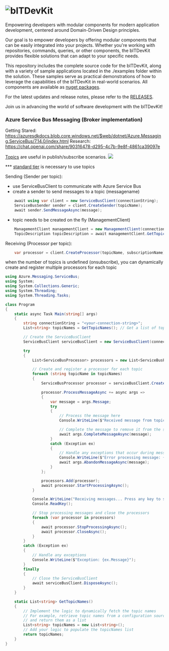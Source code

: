 ![bITDevKit](https://raw.githubusercontent.com/bridgingIT/bITdevKit/main/bITDevKit_Logo.png)
=====================================
Empowering developers with modular components for modern application development, centered around
Domain-Driven Design principles.

Our goal is to empower developers by offering modular components that can be easily integrated into
your projects. Whether you're working with repositories, commands, queries, or other components, the
bITDevKit provides flexible solutions that can adapt to your specific needs.

This repository includes the complete source code for the bITDevKit, along with a variety of sample
applications located in the ./examples folder within the solution. These samples serve as practical
demonstrations of how to leverage the capabilities of the bITDevKit in real-world scenarios. All
components are available
as [nuget packages](https://www.nuget.org/packages?q=bitDevKit&packagetype=&prerel=true&sortby=relevance).

For the latest updates and release notes, please refer to
the [RELEASES](https://raw.githubusercontent.com/bridgingIT/bITdevKit/main/RELEASES.md).

Join us in advancing the world of software development with the bITDevKit!

### Azure Service Bus Messaging (Broker implementation)

Getting
Stared: https://azuresdkdocs.blob.core.windows.net/$web/dotnet/Azure.Messaging.ServiceBus/7.14.0/index.html
Research: https://chat.openai.com/share/90316478-d295-4c7b-9e8f-4861ca39097e

[Topics](https://docs.microsoft.com/azure/service-bus-messaging/service-bus-messaging-overview#topics)
are useful in publish/subscribe scenarios.
![](https://learn.microsoft.com/en-us/azure/service-bus-messaging/media/service-bus-messaging-overview/about-service-bus-topic.png)

*** [standard tier](https://azure.microsoft.com/en-us/pricing/details/service-bus/#pricing) is
necessary to use topics

Sending (Sender per topic):

- use ServiceBusClient to communicate with Azure Service Bus
- create a sender to send messages to a topic (messagename)

```csharp
    await using var client = new ServiceBusClient(connectionString);
    ServiceBusSender sender = client.CreateSender(topicName);
    await sender.SendMessageAsync(message);
```

- topic needs to be created on the fly (ManagementClient)

```csharp
    ManagementClient managementClient = new ManagementClient(connectionString);
    TopicDescription topicDescription = await managementClient.GetTopicAsync(topicName);
```

Receiving (Processor per topic):

```csharp
    var processor = client.CreateProcessor(topicName, subscriptionName);
```

when the number of topics is undefined (onsubscribe), you can dynamically create and register
multiple processors for each topic

```csharp
using Azure.Messaging.ServiceBus;
using System;
using System.Collections.Generic;
using System.Threading;
using System.Threading.Tasks;

class Program
{
    static async Task Main(string[] args)
    {
        string connectionString = "<your-connection-string>";
        List<string> topicNames = GetTopicNames(); // Get a list of topic names dynamically

        // Create the ServiceBusClient
        ServiceBusClient serviceBusClient = new ServiceBusClient(connectionString);

        try
        {
            List<ServiceBusProcessor> processors = new List<ServiceBusProcessor>();

            // Create and register a processor for each topic
            foreach (string topicName in topicNames)
            {
                ServiceBusProcessor processor = serviceBusClient.CreateProcessor(topicName, subscriptionName);

                processor.ProcessMessageAsync += async args =>
                {
                    var message = args.Message;
                    try
                    {
                        // Process the message here
                        Console.WriteLine($"Received message from topic '{topicName}': {message.Body}");

                        // Complete the message to remove it from the subscription
                        await args.CompleteMessageAsync(message);
                    }
                    catch (Exception ex)
                    {
                        // Handle any exceptions that occur during message processing
                        Console.WriteLine($"Error processing message: {ex}");
                        await args.AbandonMessageAsync(message);
                    }
                };

                processors.Add(processor);
                await processor.StartProcessingAsync();
            }

            Console.WriteLine("Receiving messages... Press any key to stop.");
            Console.ReadKey();

            // Stop processing messages and close the processors
            foreach (var processor in processors)
            {
                await processor.StopProcessingAsync();
                await processor.CloseAsync();
            }
        }
        catch (Exception ex)
        {
            // Handle any exceptions
            Console.WriteLine($"Exception: {ex.Message}");
        }
        finally
        {
            // Close the ServiceBusClient
            await serviceBusClient.DisposeAsync();
        }
    }

    static List<string> GetTopicNames()
    {
        // Implement the logic to dynamically fetch the topic names
        // For example, retrieve topic names from a configuration source or a data store
        // and return them as a list
        List<string> topicNames = new List<string>();
        // Add your logic to populate the topicNames list
        return topicNames;
    }
}

```